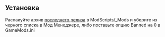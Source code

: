 ## Установка
Распакуйте архив [последнего релиза](https://github.com/semachkin/LonaRPGDiscordRPC/releases/download/Build/DiscordRPC.zip) в ModScripts/_Mods и уберите из черного списка в Мод Менеджере, либо поставьте опцию Banned на 0 в GameMods.ini